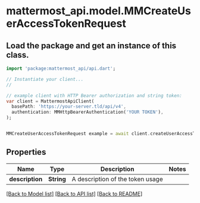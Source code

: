 # mattermost_api.model.MMCreateUserAccessTokenRequest

## Load the package and get an instance of this class.
```dart
import 'package:mattermost_api/api.dart';

// Instantiate your client...
//

// example client with HTTP Bearer authorization and string token:
var client = MattermostApiClient(
  basePath: 'https://your-server.tld/api/v4',
  authentication: MMHttpBearerAuthentication('YOUR TOKEN'),
);


MMCreateUserAccessTokenRequest example = await client.createUserAccessTokenRequest.FUNCTION_THAT_RETURNS_THIS_CLASS();

```

## Properties
Name | Type | Description | Notes
------------ | ------------- | ------------- | -------------
**description** | **String** | A description of the token usage | 

[[Back to Model list]](../GENERATED_README.md#documentation-for-models) [[Back to API list]](../GENERATED_README.md#documentation-for-api-endpoints) [[Back to README]](../GENERATED_README.md)


